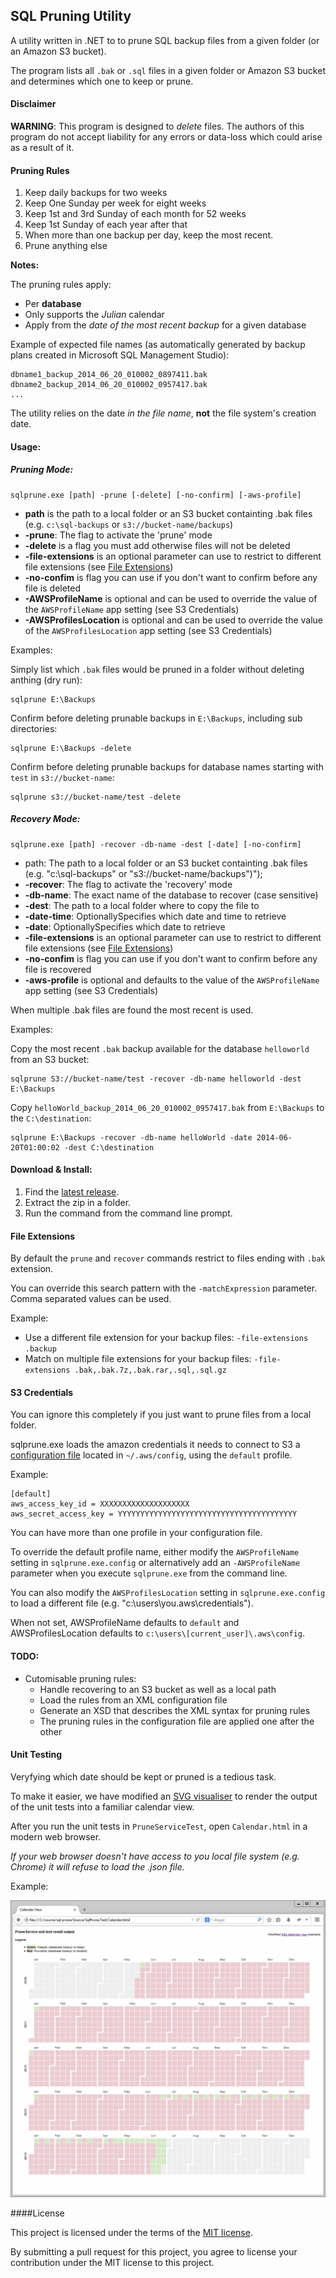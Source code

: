 ## SQL Pruning Utility

A utility written in .NET to to prune SQL backup files from a given folder (or an Amazon S3 bucket).

The program lists all `.bak` or `.sql` files in a given folder or Amazon S3 bucket and determines which one to keep or prune.

#### Disclaimer

**WARNING**: This program is designed to _delete_ files. The authors of this program do not accept liability for any errors or data-loss which could arise as a result of it.

#### Pruning Rules

1. Keep daily backups for two weeks
2. Keep One Sunday per week for eight weeks
3. Keep 1st and 3rd Sunday of each month for 52 weeks
4. Keep 1st Sunday of each year after that
6. When more than one backup per day, keep the most recent.
5. Prune anything else

**Notes:** 

The pruning rules apply:

- Per **database**
- Only supports the _Julian_ calendar 
- Apply from the _date of the most recent backup_ for a given database

Example of expected file names (as automatically generated by backup plans created in Microsoft SQL Management Studio):

    dbname1_backup_2014_06_20_010002_0897411.bak
    dbname2_backup_2014_06_20_010002_0957417.bak
    ...

The utility relies on the date *in the file name*, **not** the file system's creation date.

#### Usage:

##### Pruning Mode:

    sqlprune.exe [path] -prune [-delete] [-no-confirm] [-aws-profile]

 * __path__ is the path to a local folder or an S3 bucket containting .bak files (e.g. `c:\sql-backups` or `s3://bucket-name/backups`)
 * __-prune__: The flag to activate the 'prune' mode
 * __-delete__ is a flag you must add otherwise files will not be deleted
 * __-file-extensions__ is an optional parameter can use to restrict to different file extensions (see [File Extensions](#file-extensions))
 * __-no-confim__ is flag you can use if you don't want to confirm before any file is deleted 
 * __-AWSProfileName__ is optional and can be used to override the value of the `AWSProfileName` app setting (see S3 Credentials)
 * __-AWSProfilesLocation__ is optional and can be used to override the value of the `AWSProfilesLocation` app setting (see S3 Credentials)

Examples:

Simply list which `.bak` files would be pruned in a folder without deleting anthing (dry run):

    sqlprune E:\Backups

Confirm before deleting prunable backups in `E:\Backups`, including sub directories:

    sqlprune E:\Backups -delete

Confirm before deleting prunable backups for database names starting with `test` in `s3://bucket-name`:

    sqlprune s3://bucket-name/test -delete

##### Recovery Mode:

    sqlprune.exe [path] -recover -db-name -dest [-date] [-no-confirm]

 * path: The path to a local folder or an S3 bucket containting .bak files (e.g. \"c:\\sql-backups\" or \"s3://bucket-name/backups\")");
 * __-recover__: The flag to activate the 'recovery' mode
 * __-db-name__: The exact name of the database to recover (case sensitive)
 * __-dest__: The path to a local folder where to copy the file to
 * __-date-time__: OptionallySpecifies which date and time to retrieve
 * __-date__: OptionallySpecifies which date to retrieve
 * __-file-extensions__ is an optional parameter can use to restrict to different file extensions (see [File Extensions](#file-extensions))
 * __-no-confim__ is flag you can use if you don't want to confirm before any file is recovered
 * __-aws-profile__ is optional and defaults to the value of the `AWSProfileName` app setting (see S3 Credentials)

When multiple .bak files are found the most recent is used.

Examples:

Copy the most recent `.bak` backup available for the database `helloworld` from an S3 bucket:

    sqlprune S3://bucket-name/test -recover -db-name helloworld -dest E:\Backups

Copy `helloWorld_backup_2014_06_20_010002_0957417.bak` from `E:\Backups` to the `C:\destination`:

    sqlprune E:\Backups -recover -db-name helloWorld -date 2014-06-20T01:00:02 -dest C:\destination

#### Download & Install:

1. Find the [latest release](https://github.com/comsechq/sql-prune/releases).
2. Extract the zip in a folder.
3. Run the command from the command line prompt.

#### File Extensions

By default the `prune` and `recover` commands restrict to files ending with `.bak` extension. 

You can override this search pattern with the `-matchExpression` parameter. Comma separated values can be used.

Example:

- Use a different file extension for your backup files: `-file-extensions .backup`
- Match on multiple file extensions for your backup files: `-file-extensions .bak,.bak.7z,.bak.rar,.sql,.sql.gz`

#### S3 Credentials

You can ignore this completely if you just want to prune files from a local folder.

sqlprune.exe loads the amazon credentials it needs to connect to S3 a
[configuration file](http://docs.aws.amazon.com/cli/latest/userguide/cli-chap-getting-started.html) located in `~/.aws/config`, using the `default` profile.

Example:

    [default]
    aws_access_key_id = XXXXXXXXXXXXXXXXXXXX
    aws_secret_access_key = YYYYYYYYYYYYYYYYYYYYYYYYYYYYYYYYYYYYYYYY

You can have more than one profile in your configuration file.

To override the default profile name, either modify the `AWSProfileName` setting  in `sqlprune.exe.config` or alternatively add an `-AWSProfileName` parameter when you execute `sqlprune.exe` from the command line.

You can also modify the `AWSProfilesLocation` setting in `sqlprune.exe.config` to load a different file (e.g. "c:\users\you\.aws\credentials").

When not set, AWSProfileName defaults to `default` and AWSProfilesLocation defaults to `c:\users\[current_user]\.aws\config`.

#### TODO:

- Cutomisable pruning rules: 
    - Handle recovering to an S3 bucket as well as a local path
    - Load the rules from an XML configuration file
    - Generate an XSD that describes the XML syntax for pruning rules 
    - The pruning rules in the configuration file are applied one after the other

#### Unit Testing

Veryfying which date should be kept or pruned is a tedious task.

To make it easier, we have modified an [SVG visualiser](http://bl.ocks.org/mbostock/4063318) 
to render the output of the unit tests into a familiar calendar view.

After you run the unit tests in `PruneServiceTest`, open `Calendar.html` in a modern web browser.

_If your web browser doesn't have access to you local file system (e.g. Chrome) it will refuse to load the .json file._

Example:

![alt tag](https://raw.githubusercontent.com/comsechq/sql-prune/master/unit-test-output-example.png)

####License

This project is licensed under the terms of the [MIT license](https://github.com/comsechq/sql-prune/blob/master/LICENSE.txt). 

By submitting a pull request for this project, you agree to license your contribution under the MIT license to this project.
